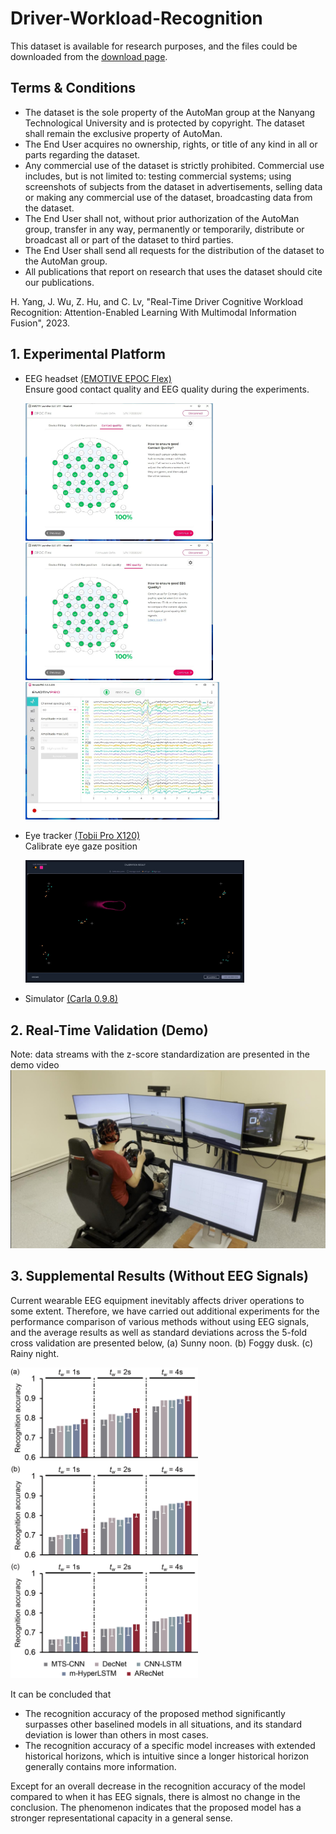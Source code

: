 # Driver-Workload-Recognition

This dataset is available for research purposes, and the files could be downloaded from the [download page](https://entuedu-my.sharepoint.com/:u:/g/personal/haohan_yang_staff_main_ntu_edu_sg/Eb3HVEY1ufhFs7saFVAqGUgBjyP8ZzUAIt-62PWGqB-zGQ?e=CzBa88).

## Terms & Conditions
- The dataset is the sole property of the AutoMan group at the Nanyang Technological University and is protected by copyright. The dataset shall remain the exclusive property of AutoMan.
- The End User acquires no ownership, rights, or title of any kind in all or parts regarding the dataset.
- Any commercial use of the dataset is strictly prohibited. Commercial use includes, but is not limited to: testing commercial systems; using screenshots of subjects from the dataset in advertisements, selling data or making any commercial use of the dataset, broadcasting data from the dataset.
- The End User shall not, without prior authorization of the AutoMan group, transfer in any way, permanently or temporarily, distribute or broadcast all or part of the dataset to third parties.
- The End User shall send all requests for the distribution of the dataset to the AutoMan group.
- All publications that report on research that uses the dataset should cite our publications.

H. Yang, J. Wu, Z. Hu, and C. Lv, "Real-Time Driver Cognitive Workload Recognition: Attention-Enabled Learning With Multimodal Information Fusion", 2023.

## 1. Experimental Platform
  * EEG headset [(EMOTIVE EPOC Flex)](https://www.emotiv.com/)   
    Ensure good contact quality and EEG quality during the experiments.
    
    <img src="https://github.com/yhh-IV/Driver-Workload-Recognition/blob/main/images/contact%20quality.jpg" width="300" alt="">
    <img src="https://github.com/yhh-IV/Driver-Workload-Recognition/blob/main/images/EEG%20quality.jpg" width="300" alt="">
    <img src="https://github.com/yhh-IV/Driver-Workload-Recognition/blob/main/images/EEG%20signals.jpg" width="310" alt="">
    
  * Eye tracker [(Tobii Pro X120)](https://www.tobiipro.com/)  
    Calibrate eye gaze position  
    
    <img src="https://github.com/yhh-IV/Driver-Workload-Recognition/blob/main/images/calibration.jpg" width="350" alt="">
        
  * Simulator [(Carla 0.9.8)](http://carla.org/)    
  
## 2. Real-Time Validation (Demo)
Note: data streams with the z-score standardization are presented in the demo video
[![Watch the video](https://github.com/yhh-IV/Driver-Workload-Recognition/blob/main/images/demo.jpg)](https://youtu.be/E0blk93KIK4)

## 3. Supplemental Results (Without EEG Signals)
Current wearable EEG equipment inevitably affects driver operations to some extent. Therefore, we have carried out additional experiments for the performance comparison of various methods without using EEG signals, and the average results as well as standard deviations across the 5-fold cross validation are presented below, (a) Sunny noon. (b) Foggy dusk. (c) Rainy night.

<img src="https://github.com/yhh-IV/Driver-Workload-Recognition/blob/main/images/comparison.png" width="300" alt="">

It can be concluded that
- The recognition accuracy of the proposed method significantly surpasses other baselined models in all situations, and its standard deviation is lower than others in most cases.
- The recognition accuracy of a specific model increases with extended historical horizons, which is intuitive since a longer historical horizon generally contains more information.

Except for an overall decrease in the recognition accuracy of the model compared to when it has EEG signals, there is almost no change in the conclusion. The phenomenon indicates that the proposed model has a stronger representational capacity in a general sense.
    
   
 
   

